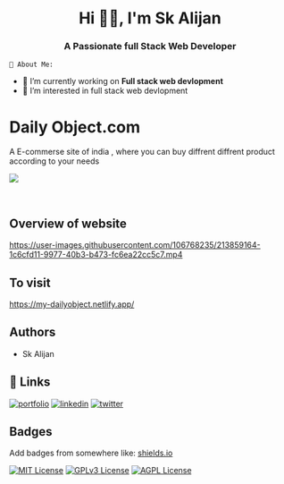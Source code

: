 
<h1 align="center">Hi 🙋‍♂️, I'm Sk Alijan</h1>
<h3 align="center">A Passionate full Stack Web Developer </h3>

`🚀 About Me:`
- 🔭 I’m currently working on **Full stack web devlopment**
- 👀 I’m interested in full stack web devlopment


# Daily Object.com

A E-commerse site of india , where you can buy diffrent diffrent product according to your needs
<p align="left"><img src="https://user-images.githubusercontent.com/106768235/213869400-16f40cff-6395-479b-9026-6e1e0b1ebc2f.png"></p>

<br>


## Overview of website

https://user-images.githubusercontent.com/106768235/213859164-1c6cfd11-9977-40b3-b473-fc6ea22cc5c7.mp4


## To visit 

https://my-dailyobject.netlify.app/

## Authors

- Sk Alijan


## 🔗 Links
[![portfolio](https://img.shields.io/badge/my_portfolio-000?style=for-the-badge&logo=ko-fi&logoColor=white)](https://katherineoelsner.com/)
[![linkedin](https://img.shields.io/badge/linkedin-0A66C2?style=for-the-badge&logo=linkedin&logoColor=white)](https://www.linkedin.com/)
[![twitter](https://img.shields.io/badge/twitter-1DA1F2?style=for-the-badge&logo=twitter&logoColor=white)](https://twitter.com/)


## Badges

Add badges from somewhere like: [shields.io](https://shields.io/)

[![MIT License](https://img.shields.io/badge/License-MIT-green.svg)](https://choosealicense.com/licenses/mit/)
[![GPLv3 License](https://img.shields.io/badge/License-GPL%20v3-yellow.svg)](https://opensource.org/licenses/)
[![AGPL License](https://img.shields.io/badge/license-AGPL-blue.svg)](http://www.gnu.org/licenses/agpl-3.0)




